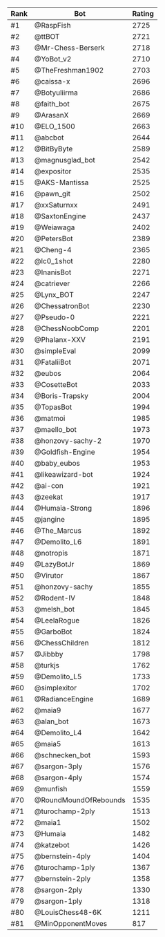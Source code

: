 Rank|Bot|Rating
---|---|---
#1|@RaspFish|2725
#2|@ttBOT|2721
#3|@Mr-Chess-Berserk|2718
#4|@YoBot_v2|2710
#5|@TheFreshman1902|2703
#6|@caissa-x|2696
#7|@Botyuliirma|2686
#8|@faith_bot|2675
#9|@ArasanX|2669
#10|@ELO_1500|2663
#11|@abcbot|2644
#12|@BitByByte|2589
#13|@magnusglad_bot|2542
#14|@expositor|2535
#15|@AKS-Mantissa|2525
#16|@pawn_git|2502
#17|@xxSaturnxx|2491
#18|@SaxtonEngine|2437
#19|@Weiawaga|2402
#20|@PetersBot|2389
#21|@Cheng-4|2365
#22|@lc0_1shot|2280
#23|@InanisBot|2271
#24|@catriever|2266
#25|@Lynx_BOT|2247
#26|@ChessatronBot|2230
#27|@Pseudo-0|2221
#28|@ChessNoobComp|2201
#29|@Phalanx-XXV|2191
#30|@simpleEval|2099
#31|@FataliiBot|2071
#32|@eubos|2064
#33|@CosetteBot|2033
#34|@Boris-Trapsky|2004
#35|@TopasBot|1994
#36|@matmoi|1985
#37|@maello_bot|1973
#38|@honzovy-sachy-2|1970
#39|@Goldfish-Engine|1954
#40|@baby_eubos|1953
#41|@likeawizard-bot|1924
#42|@ai-con|1921
#43|@zeekat|1917
#44|@Humaia-Strong|1896
#45|@jangine|1895
#46|@The_Marcus|1892
#47|@Demolito_L6|1891
#48|@notropis|1871
#49|@LazyBotJr|1869
#50|@Virutor|1867
#51|@honzovy-sachy|1855
#52|@Rodent-IV|1848
#53|@melsh_bot|1845
#54|@LeelaRogue|1826
#55|@GarboBot|1824
#56|@ChessChildren|1812
#57|@Jibbby|1798
#58|@turkjs|1762
#59|@Demolito_L5|1733
#60|@simplexitor|1702
#61|@RadianceEngine|1689
#62|@maia9|1677
#63|@alan_bot|1673
#64|@Demolito_L4|1642
#65|@maia5|1613
#66|@schnecken_bot|1593
#67|@sargon-3ply|1576
#68|@sargon-4ply|1574
#69|@munfish|1559
#70|@RoundMoundOfRebounds|1535
#71|@turochamp-2ply|1513
#72|@maia1|1502
#73|@Humaia|1482
#74|@katzebot|1426
#75|@bernstein-4ply|1404
#76|@turochamp-1ply|1367
#77|@bernstein-2ply|1358
#78|@sargon-2ply|1330
#79|@sargon-1ply|1318
#80|@LouisChess48-6K|1211
#81|@MinOpponentMoves|817
